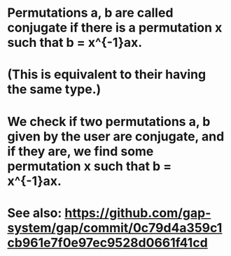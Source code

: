 # Permutations a, b are called conjugate if there is a permutation x such that b = x^{-1}ax. 
# (This is equivalent to their having the same type.) 
# We check if two permutations a, b given by the user are conjugate, and if they are, we find some  permutation x such that b = x^{-1}ax. 
# See also: https://github.com/gap-system/gap/commit/0c79d4a359c1cb961e7f0e97ec9528d0661f41cd